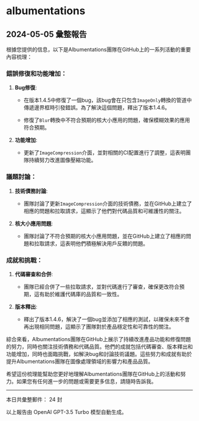 # albumentations

## 2024-05-05 彙整報告

根據您提供的信息，以下是Albumentations團隊在GitHub上的一系列活動的重要內容梳理：



### 錯誤修復和功能增加：

1. **Bug修復**:

   - 在版本1.4.5中修復了一個bug，該bug會在只包含`ImageOnly`轉換的管道中傳遞邊界框時引發錯誤。為了解決這個問題，釋出了版本1.4.6。

   - 修復了`Blur`轉換中不符合預期的核大小應用的問題，確保模糊效果的應用符合預期。



2. **功能增加**:

   - 更新了`ImageCompression`介面，並對相關的CI配置進行了調整，這表明團隊持續努力改進圖像壓縮功能。



### 議題討論：

1. **技術債務討論**:

   - 團隊討論了更新`ImageCompression`介面的技術債務，並在GitHub上建立了相應的問題和拉取請求，這顯示了他們對代碼品質和可維護性的關注。

   

2. **核大小應用問題**:

   - 團隊討論了不符合預期的核大小應用問題，並在GitHub上建立了相應的問題和拉取請求，這表明他們積極解決用戶反饋的問題。



### 成就和挑戰：

1. **代碼審查和合併**:

   - 團隊已經合併了一些拉取請求，並對代碼進行了審查，確保更改符合預期，這有助於維護代碼庫的品質和一致性。

   

2. **版本釋出**:

   - 釋出了版本1.4.6，解決了一個bug並添加了相應的測試，以確保未來不會再出現相同問題，這顯示了團隊對於產品穩定性和可靠性的關注。



綜合來看，Albumentations團隊在GitHub上展示了持續改進產品功能和修復問題的努力，同時也關注技術債務和代碼品質。他們的成就包括代碼審查、版本釋出和功能增加，同時也面臨挑戰，如解決bug和討論技術議題。這些努力和成就有助於提升Albumentations團隊在圖像處理領域的影響力和產品品質。



希望這份梳理能幫助您更好地理解Albumentations團隊在GitHub上的活動和努力。如果您有任何進一步的問題或需要更多信息，請隨時告訴我。



---



本日共彙整郵件： 24 封



以上報告由 OpenAI GPT-3.5 Turbo 模型自動生成。